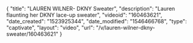 {
    "title": "LAUREN WILNER- DKNY Sweater",
    "description": "Lauren flaunting her DKNY lace-up sweater",
    "videoid": "160463621",
    "date_created": "1523925344",
    "date_modified": "1546466768",
    "type": "captivate",
    "layout": "video",
    "url": "\/v\/lauren-wilner-dkny-sweater\/160463621"
}